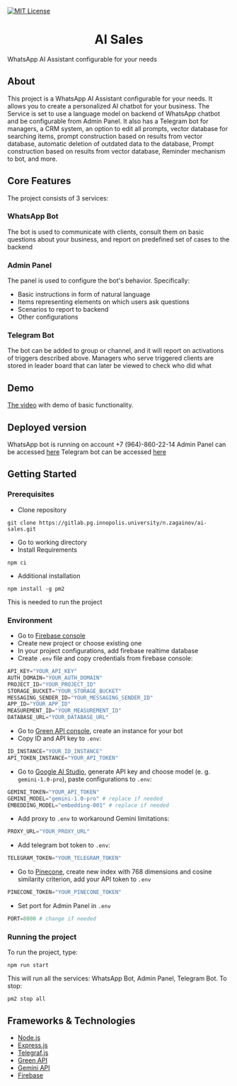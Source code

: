 [![MIT License][license-shield]][license-url]

<h1 align="center">AI Sales</h1>
WhatsApp AI Assistant configurable for your needs

## About

This project is a WhatsApp AI Assistant configurable for your needs. It allows you to create a personalized AI chatbot for your business. The Service is set to use a language model on backend of WhatsApp chatbot and be configurable from Admin Panel. It also has a Telegram bot for managers, a CRM system, an option to edit all prompts, vector database for searching items, prompt construction based on results from vector database, automatic deletion of outdated data to the database, Prompt construction based on results from vector database, Reminder mechanism to bot, and more.

## Core Features
The project consists of 3 services: 

### WhatsApp Bot
The bot is used to communicate with clients, consult them on basic questions about your business, and report on predefined set of cases to the backend

### Admin Panel
The panel is used to configure the bot's behavior. Specifically:
* Basic instructions in form of natural language
* Items representing elements on which users ask questions
* Scenarios to report to backend
* Other configurations

### Telegram Bot
The bot can be added to group or channel, and it will report on activations of triggers described above. Managers who serve triggered clients are stored in leader board that can later be viewed to check who did what

## Demo
[The video](https://youtu.be/88xfGmy9_Xc?si=CppCALhMcOMEMb4H) with demo of basic functionality.

## Deployed version
WhatsApp bot is running on account +7 (964)-860-22-14
Admin Panel can be accessed [here](https://ai-sales-ehzu.onrender.com)
Telegram bot can be accessed [here](https://t.me/ai_sales_assistant_bot)

## Getting Started
### Prerequisites 
* Clone repository
```
git clone https://gitlab.pg.innopolis.university/n.zagainov/ai-sales.git
```
* Go to working directory
* Install Requirements
```
npm ci
```
* Additional installation
```
npm install -g pm2
```
This is needed to run the project
### Environment
* Go to [Firebase console](https://console.firebase.google.com)
* Create new project or choose existing one
* In your project configurations, add firebase realtime database
* Create `.env` file and copy credentials from firebase console:
```python
API_KEY="YOUR_API_KEY"
AUTH_DOMAIN="YOUR_AUTH_DOMAIN"
PROJECT_ID="YOUR_PROJECT_ID"
STORAGE_BUCKET="YOUR_STORAGE_BUCKET"
MESSAGING_SENDER_ID="YOUR_MESSAGING_SENDER_ID"
APP_ID="YOUR_APP_ID"
MEASUREMENT_ID="YOUR_MEASUREMENT_ID"
DATABASE_URL="YOUR_DATABASE_URL"
```
* Go to [Green API console](https://console.green-api.com/), create an instance for your bot
* Copy ID and API key to `.env`:
```python
ID_INSTANCE="YOUR_ID_INSTANCE"
API_TOKEN_INSTANCE="YOUR_API_TOKEN"
```
* Go to [Google AI Studio](https://aistudio.google.com/app/), generate API key and choose model (e. g. `gemini-1.0-pro`), paste configurations to `.env`:
```python
GEMINI_TOKEN="YOUR_API_TOKEN"
GEMINI_MODEL="gemini-1.0-pro" # replace if needed
EMBEDDING_MODEL="embedding-001" # replace if needed
```
* Add proxy to `.env` to workaround Gemini limitations:
```python
PROXY_URL="YOUR_PROXY_URL"
```
* Add telegram bot token to `.env`:
```python
TELEGRAM_TOKEN="YOUR_TELEGRAM_TOKEN"
```
* Go to [Pinecone](https://app.pinecone.io/), create new index with 768 dimensions and cosine similarity criterion, add your API token to `.env`
```python
PINECONE_TOKEN="YOUR_PINECONE_TOKEN"
```
* Set port for Admin Panel in `.env`
```python
PORT=8000 # change if needed
```

### Running the project
To run the project, type:
```
npm run start
```
This will run all the services: WhatsApp Bot, Admin Panel, Telegram Bot. To stop:
```
pm2 stop all
```

## Frameworks & Technologies
* [Node.js](https://nodejs.org/en)
* [Express.js](https://expressjs.com)
* [Telegraf.js](https://telegraf.js.org)
* [Green API](https://green-api.com)
* [Gemini API](https://aistudio.google.com/app/)
* [Firebase](https://console.firebase.google.com)

[license-shield]: https://img.shields.io/github/license/othneildrew/Best-README-Template.svg?style=for-the-badge
[license-url]: https://gitlab.pg.innopolis.university/n.zagainov/ai-sales/-/blob/main/LICENSE?ref_type=heads
